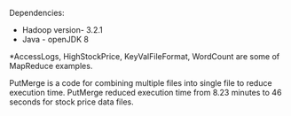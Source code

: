 Dependencies:
- Hadoop version- 3.2.1
- Java - openJDK 8

*AccessLogs, HighStockPrice, KeyValFileFormat, WordCount are some of MapReduce examples.

PutMerge is a code for combining multiple files into single file to reduce execution time.
PutMerge reduced execution time from 8.23 minutes to 46 seconds for stock price data files.
